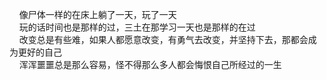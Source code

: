 &nbsp;&nbsp;&nbsp;&nbsp;像尸体一样的在床上躺了一天，玩了一天<br/>
&nbsp;&nbsp;&nbsp;&nbsp;玩的话时间也是那样的过，三土在那学习一天也是那样的在过<br/>
&nbsp;&nbsp;&nbsp;&nbsp;改变总是有些难，如果人都愿意改变，有勇气去改变，并坚持下去，那都会成为更好的自己<br/>
&nbsp;&nbsp;&nbsp;&nbsp;浑浑噩噩总是那么容易，怪不得那么多人都会悔恨自己所经过的一生<br/>
